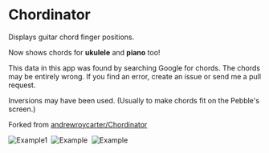 Chordinator
===========
Displays guitar chord finger positions.

Now shows chords for __ukulele__ and __piano__ too!

This data in this app was found by searching Google for chords.  The chords may be entirely wrong.  If you find an error, create an issue or send me a pull request.

Inversions may have been used. (Usually to make chords fit on the Pebble's screen.)

Forked from [andrewroycarter/Chordinator](https://github.com/andrewroycarter/Chordinator)

![Example1](https://raw.github.com/rigel314/pebbleChordinator/df220c8a9e93d57d3578200973b4ba8eca8b0e78/images/Chordinator.png)&nbsp;
![Example](https://raw.github.com/rigel314/pebbleChordinator/583f96e8e2c4e42e2fc1114fa9f10bd57efa11ba/images/ukulele.png)&nbsp;
![Example](https://raw.github.com/rigel314/pebbleChordinator/583f96e8e2c4e42e2fc1114fa9f10bd57efa11ba/images/piano.png)
